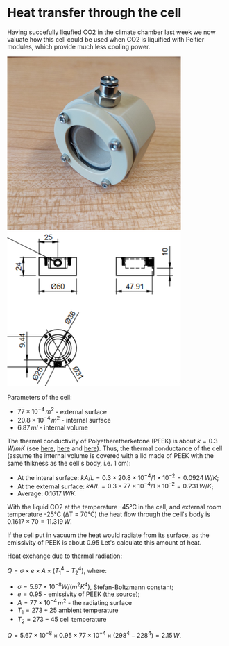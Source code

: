 # Heat transfer through the cell

Having succefully liqufied CO2 in the climate chamber last week we now valuate how this cell could be used when CO2 is liquified with Peltier modules, which provide much less cooling power.

<img alt="The photo of the cell made of PEEK at UNIBO" src="/img/20240919_143224.jpg" width=400px>

<img alt="The dwawing of the cell made of PEEK at UNIBO" src="/img/2024-09-30 - Drawing of the cell.png" width=400px>

Parameters of the cell:
* $`77 \times 10^{-4} \, m^2`$ - external surface
* $`20.8 \times 10^{-4} \, m^2`$ - internal surface
* $`6.87 \, ml`$ - internal volume

The thermal conductivity of Polyetheretherketone (PEEK) is about $`k = 0.3 \, W/mK`$ (see [here](https://thermtest.com/application/thermal-conductivity-of-peek), [here](https://www.hpp-performance.com/fileadmin/user_upload/user_upload/fluteck_K_300-FLS_v15.03_datenblatt_PEEK.pdf) and [here](https://www.directplastics.co.uk/pdf/datasheets/PEEK%20Data%20Sheet.pdf)). Thus, the thermal conductance of the cell (assume the internal volume is covered with a lid made of PEEK with the same thikness as the cell's body, i.e. 1 cm): 
* At the interal surface: $`kA/L = 0.3 \times 20.8 \times 10^{-4}/1 \times 10^{-2} = 0.0924 \, W/K`$;
* At the external surface: $`kA/L = 0.3 \times 77 \times 10^{-4}/1 \times 10^{-2} = 0.231 \, W/K`$;
* Average: $`0.1617 \, W/K`$.


With the liquid CO2 at the temperature -45&deg;C in the cell, and external room temperature -25&deg;C (&#916;T = 70&deg;C) the heat flow through the cell's body is $`0.1617 \times 70 = 11.319 \, W`$.

If the cell put in vacuum the heat would radiate from its surface, as the emissivity of PEEK is about 0.95 
Let's calculate this amount of heat.

Heat exchange due to thermal radiation:

$`Q = \sigma \times e \times A \times (T_1^4 - T_2^4)`$, where:
* $`\sigma = 5.67 \times 10^{-8} W/(m^2 K^4)`$, Stefan-Boltzmann constant;
* $`e = 0.95`$ - emissivity of PEEK ([the source](https://repositories.lib.utexas.edu/server/api/core/bitstreams/4e1e9d12-d3e4-4226-afe1-46baf0e80249/content));
* $`A = 77 \times 10^{-4} \, m^2`$ - the radiating surface
* $`T_1 = 273 + 25`$ ambient temperature
* $`T_2 = 273 - 45`$ cell temperature

$`Q = 5.67 \times 10^{-8} \times 0.95 \times 77 \times 10^{-4} \times (298^4 - 228^4) = 2.15 \, W`$.

